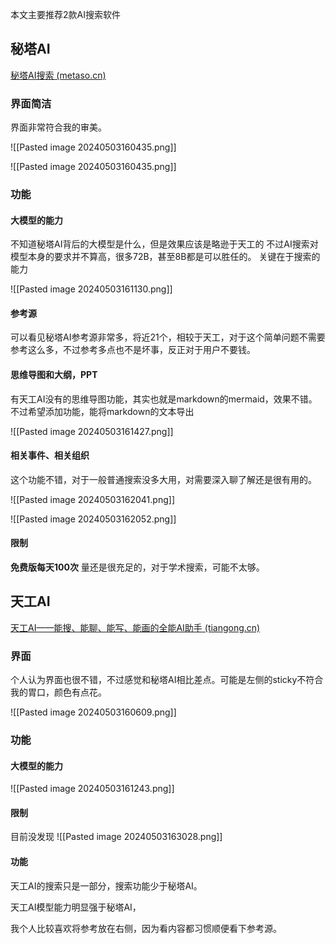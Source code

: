 本文主要推荐2款AI搜索软件



## 秘塔AI
[秘塔AI搜索 (metaso.cn)](https://metaso.cn/)
### 界面简洁
界面非常符合我的审美。

![[Pasted image 20240503160435.png]]

![[Pasted image 20240503160435.png]]

### 功能
#### 大模型的能力
不知道秘塔AI背后的大模型是什么，但是效果应该是略逊于天工的
不过AI搜索对模型本身的要求并不算高，很多72B，甚至8B都是可以胜任的。
关键在于搜索的能力

![[Pasted image 20240503161130.png]]
#### 参考源
可以看见秘塔AI参考源非常多，将近21个，相较于天工，对于这个简单问题不需要参考这么多，不过参考多点也不是坏事，反正对于用户不要钱。



#### 思维导图和大纲，PPT
有天工AI没有的思维导图功能，其实也就是markdown的mermaid，效果不错。不过希望添加功能，能将markdown的文本导出

![[Pasted image 20240503161427.png]]
#### 相关事件、相关组织

这个功能不错，对于一般普通搜索没多大用，对需要深入聊了解还是很有用的。

![[Pasted image 20240503162041.png]]


![[Pasted image 20240503162052.png]]

#### 限制
**免费版每天100次**
量还是很充足的，对于学术搜索，可能不太够。


## 天工AI

[天工AI——能搜、能聊、能写、能画的全能AI助手 (tiangong.cn)](https://www.tiangong.cn/)
### 界面
个人认为界面也很不错，不过感觉和秘塔AI相比差点。可能是左侧的sticky不符合我的胃口，颜色有点花。

![[Pasted image 20240503160609.png]]
### 功能
#### 大模型的能力

![[Pasted image 20240503161243.png]]
#### 限制
目前没发现
![[Pasted image 20240503163028.png]]
#### 功能
天工AI的搜索只是一部分，搜索功能少于秘塔AI。

天工AI模型能力明显强于秘塔AI，

我个人比较喜欢将参考放在右侧，因为看内容都习惯顺便看下参考源。

